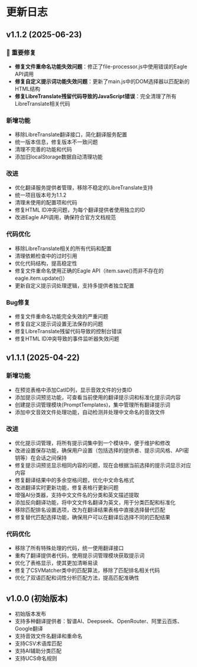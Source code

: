 # 更新日志

## v1.1.2 (2025-06-23)

### 🚨 重要修复
- **修复文件重命名功能失效问题**：修正了file-processor.js中使用错误的Eagle API调用
- **修复自定义提示词功能失效问题**：更新了main.js中的DOM选择器以匹配新的HTML结构
- **修复LibreTranslate残留代码导致的JavaScript错误**：完全清理了所有LibreTranslate相关代码

### 新增功能
- 移除LibreTranslate翻译接口，简化翻译服务配置
- 统一版本信息，修复版本不一致问题
- 清理不完善的功能和代码
- 添加旧localStorage数据自动清理功能

### 改进
- 优化翻译服务提供者管理，移除不稳定的LibreTranslate支持
- 统一项目版本号为1.1.2
- 清理未使用的配置项和代码
- 修复HTML ID冲突问题，为每个翻译提供者使用独立的ID
- 改进Eagle API调用，确保符合官方文档规范

### 代码优化
- 移除LibreTranslate相关的所有代码和配置
- 清理依赖检查中的过时引用
- 优化代码结构，提高稳定性
- 修复文件重命名使用正确的Eagle API（item.save()而非不存在的eagle.item.update()）
- 更新自定义提示词处理逻辑，支持多提供者独立配置

### Bug修复
- 修复文件重命名功能完全失效的严重问题
- 修复自定义提示词设置无法保存的问题
- 修复LibreTranslate残留代码导致的控制台错误
- 修复HTML ID冲突导致的事件监听器失效问题

## v1.1.1 (2025-04-22)

### 新增功能
- 在预览表格中添加CatID列，显示音效文件的分类ID
- 添加提示词预览功能，可查看当前使用的翻译提示词和标准化提示词内容
- 创建提示词管理模块(PromptTemplates)，集中管理所有翻译提示词
- 添加中文音效文件处理功能，自动检测并处理中文命名的音效文件

### 改进
- 优化提示词管理，将所有提示词集中到一个模块中，便于维护和修改
- 改进设置保存功能，确保用户设置（包括选择的提供者、提示词风格、API密钥等）在会话之间保持
- 修复提示词预览显示相同内容的问题，现在会根据当前选择的提示词显示对应内容
- 修复翻译结果中的多余空格问题，优化中文命名格式
- 改进翻译实时更新功能，修复表格行更新问题
- 增强AI分类器，支持中文文件名的分类和英文描述提取
- 添加反向翻译功能，将中文文件名翻译为英文，用于分类匹配和标准化
- 移除匹配排名设置选项，改为在翻译结果表格中直接选择替代匹配
- 修复替代匹配选择功能，确保用户可以在翻译后选择不同的匹配结果

### 代码优化
- 移除了所有特殊处理的代码，统一使用翻译接口
- 重构了翻译提供者代码，使用提示词管理模块获取提示词
- 优化了表格显示，使其更加清晰易读
- 修复了CSVMatcher类中的匹配算法，移除了匹配排名相关代码
- 优化了双语匹配和词性分析匹配方法，提高匹配准确性

## v1.0.0 (初始版本)

- 初始版本发布
- 支持多种翻译提供者：智谱AI、Deepseek、OpenRouter、阿里云百炼、Google翻译
- 支持音效文件名翻译和重命名
- 支持CSV术语库匹配
- 支持AI辅助分类匹配
- 支持UCS命名规则